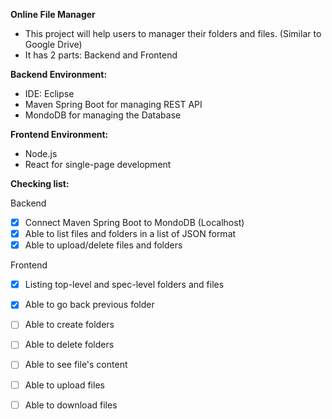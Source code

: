 **Online File Manager**

- This project will help users to manager their folders and files. (Similar to Google Drive)
- It has 2 parts: Backend and Frontend

**Backend Environment:**
- IDE: Eclipse
- Maven Spring Boot for managing REST API
- MondoDB for managing the Database

**Frontend Environment:**
- Node.js
- React for single-page development

**Checking list:**

Backend
- [x] Connect Maven Spring Boot to MondoDB (Localhost)
- [x] Able to list files and folders in a list of JSON format
- [x] Able to upload/delete files and folders

Frontend
- [x] Listing top-level and spec-level folders and files
- [x] Able to go back previous folder
- [ ] Able to create folders
- [ ] Able to delete folders
- [ ] Able to see file's content
- [ ] Able to upload files
- [ ] Able to download files

